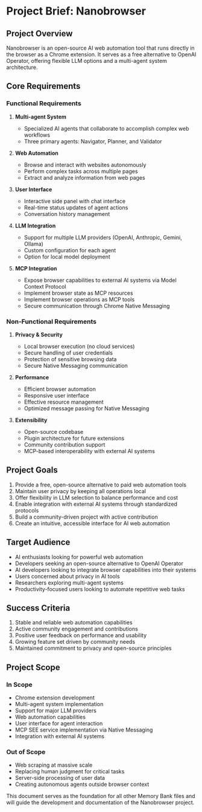 # Project Brief: Nanobrowser

## Project Overview
Nanobrowser is an open-source AI web automation tool that runs directly in the browser as a Chrome extension. It serves as a free alternative to OpenAI Operator, offering flexible LLM options and a multi-agent system architecture.

## Core Requirements

### Functional Requirements
1. **Multi-agent System**
   - Specialized AI agents that collaborate to accomplish complex web workflows
   - Three primary agents: Navigator, Planner, and Validator

2. **Web Automation**
   - Browse and interact with websites autonomously
   - Perform complex tasks across multiple pages
   - Extract and analyze information from web pages

3. **User Interface**
   - Interactive side panel with chat interface
   - Real-time status updates of agent actions
   - Conversation history management

4. **LLM Integration**
   - Support for multiple LLM providers (OpenAI, Anthropic, Gemini, Ollama)
   - Custom configuration for each agent
   - Option for local model deployment

5. **MCP Integration**
   - Expose browser capabilities to external AI systems via Model Context Protocol
   - Implement browser state as MCP resources
   - Implement browser operations as MCP tools
   - Secure communication through Chrome Native Messaging

### Non-Functional Requirements
1. **Privacy & Security**
   - Local browser execution (no cloud services)
   - Secure handling of user credentials
   - Protection of sensitive browsing data
   - Secure Native Messaging communication

2. **Performance**
   - Efficient browser automation
   - Responsive user interface
   - Effective resource management
   - Optimized message passing for Native Messaging

3. **Extensibility**
   - Open-source codebase
   - Plugin architecture for future extensions
   - Community contribution support
   - MCP-based interoperability with external AI systems

## Project Goals
1. Provide a free, open-source alternative to paid web automation tools
2. Maintain user privacy by keeping all operations local
3. Offer flexibility in LLM selection to balance performance and cost
4. Enable integration with external AI systems through standardized protocols
5. Build a community-driven project with active contribution
6. Create an intuitive, accessible interface for AI web automation

## Target Audience
- AI enthusiasts looking for powerful web automation
- Developers seeking an open-source alternative to OpenAI Operator
- AI developers looking to integrate browser capabilities into their systems
- Users concerned about privacy in AI tools
- Researchers exploring multi-agent systems
- Productivity-focused users looking to automate repetitive web tasks

## Success Criteria
1. Stable and reliable web automation capabilities
2. Active community engagement and contributions
3. Positive user feedback on performance and usability
4. Growing feature set driven by community needs
5. Maintained commitment to privacy and open-source principles

## Project Scope
### In Scope
- Chrome extension development
- Multi-agent system implementation
- Support for major LLM providers
- Web automation capabilities
- User interface for agent interaction
- MCP SEE service implementation via Native Messaging
- Integration with external AI systems

### Out of Scope
- Web scraping at massive scale
- Replacing human judgment for critical tasks
- Server-side processing of user data
- Creating autonomous agents outside browser context

This document serves as the foundation for all other Memory Bank files and will guide the development and documentation of the Nanobrowser project.
